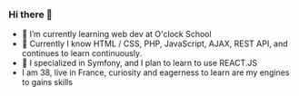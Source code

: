 ### Hi there 👋

- :school_satchel: I’m currently learning web dev at O'clock School 
- 🔭 Currently I know HTML / CSS, PHP, JavaScript, AJAX, REST API, and continues to learn continuously.
- :elephant: I specialized in Symfony, and I plan to learn to use REACT.JS
- I am 38, live in France, curiosity and eagerness to learn are my engines to gains skills
